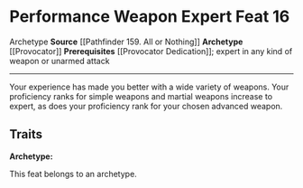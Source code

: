 ﻿---
actions: null
cost: null
element: null
feat: Performance Weapon Expert
frequency: null
heighten_level: null
id: '2216'
level: '16'
name: Performance Weapon Expert
prerequisite: '[[DATABASE/feat/Provocator Dedication|Provocator Dedication]] ; expert
  in any kind of weapon orunarmed attack'
rarity: Common
requirement: null
school: null
source: '[[DATABASE/source/Pathfinder 159. All or Nothing|Pathfinder #159: All or
  Nothing]]'
subcategory: null
trait:
- '[[DATABASE/trait/Archetype|Archetype]]'
trigger: null
type: Feat

---
# Performance Weapon Expert <span class="item-type">Feat 16</span>

<span class="item-trait">Archetype</span>
**Source** [[Pathfinder 159. All or Nothing]]
**Archetype** [[Provocator]]
**Prerequisites** [[Provocator Dedication]]; expert in any kind of weapon or unarmed attack

---
Your experience has made you better with a wide variety of weapons. Your proficiency ranks for simple weapons and martial weapons increase to expert, as does your proficiency rank for your chosen advanced weapon.

## Traits

**Archetype:**

This feat belongs to an archetype.